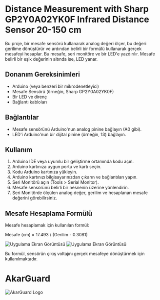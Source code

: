 # Distance Measurement with Sharp GP2Y0A02YK0F Infrared Distance Sensor 20-150 cm

Bu proje, bir mesafe sensörü kullanarak analog değeri ölçer, bu değeri gerilime dönüştürür ve ardından belirli bir formülü kullanarak gerçek mesafeyi hesaplar. Bu mesafe, seri monitöre ve bir LED'e yazdırılır. Mesafe belirli bir eşik değerinin altında ise, LED yanar.

## Donanım Gereksinimleri
- Arduino (veya benzeri bir mikrodenetleyici)
- Mesafe Sensörü (örneğin, Sharp GP2Y0A02YK0F)
- Bir LED ve direnç
- Bağlantı kabloları

## Bağlantılar
- Mesafe sensörünü Arduino'nun analog pinine bağlayın (A0 gibi).
- LED'i Arduino'nun bir dijital pinine (örneğin, 13) bağlayın.

## Kullanım
1. Arduino IDE veya uyumlu bir geliştirme ortamında kodu açın.
2. Arduino kartınıza uygun portu ve kartı seçin.
3. Kodu Arduino kartınıza yükleyin.
4. Arduino kartınızı bilgisayarınızdan çıkarın ve bağlantıları yapın.
5. Seri Monitörü açın (Tools > Serial Monitor).
6. Mesafe sensörünü belirli bir nesnenin üzerine yönlendirin.
7. Seri Monitörde ölçülen analog değer, gerilim ve hesaplanan mesafe değerini görebilirsiniz.

## Mesafe Hesaplama Formülü
Mesafe hesaplamak için kullanılan formül:

Mesafe (cm) = 17.493 / (Gerilim - 0.3081)

![Uygulama Ekran Görüntüsü](https://cdn.discordapp.com/attachments/1031646083539021847/1185337653240004759/WhatsApp_Gorsel_2023-12-15_saat_20.42.33_a34b54a6.jpg?ex=658f3eb7&is=657cc9b7&hm=5af747efcf94136b2d16752ab59ef9d1e3a221396a054d6ffb3ef6db16d6579e&)
![Uygulama Ekran Görüntüsü](https://cdn.discordapp.com/attachments/1031646083539021847/1185337693681492028/WhatsApp_Gorsel_2023-12-15_saat_20.42.17_4de1c3fb.jpg?ex=658f3ec0&is=657cc9c0&hm=971e0553a9b36d70fd16ef50867a181d7a31017cb7b1bb469f0151f74f33cadc&)


Bu formül, sensörün çıkış voltajını gerçek mesafeye dönüştürmek için kullanılmaktadır.

# AkarGuard
![AkarGuard Logo](https://media.discordapp.net/attachments/1001593153276624917/1180253591525658825/akarguardyazili1.jpg?ex=658f34d0&is=657cbfd0&hm=1acfeb3ccb7a7cd4546fc1b05ecb9482a4e111124e9d28e56bbae3c08c1f407d&=&format=webp&width=1440&height=480)